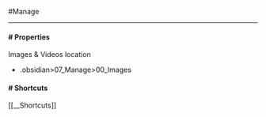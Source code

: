 #Manage


---
#### # Properties

Images & Videos location
- .obsidian>07_Manage>00_Images

#### # Shortcuts
[[__Shortcuts]]